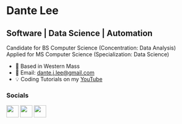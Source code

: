 # Dante Lee
## Software | Data Science | Automation
Candidate for BS Computer Science (Concentration: Data Analysis)\
Applied for MS Computer Science (Specialization: Data Science)

* :round_pushpin: Based in Western Mass
* :email: Email: dante.j.lee@gmail.com
* :bulb: Coding Tutorials on my [YouTube](https://www.youtube.com/channel/UCbg7ATaRrLZOsHQOA_RSD2A)

### Socials
<p align="left"> <a href="https://www.github.com/dante0527" target="_blank" rel="noreferrer"><img src="https://raw.githubusercontent.com/danielcranney/readme-generator/main/public/icons/socials/github.svg" width="32" height="32" /></a> <a href="https://www.linkedin.com/in/dantejlee" target="_blank" rel="noreferrer"><img src="https://raw.githubusercontent.com/danielcranney/readme-generator/main/public/icons/socials/linkedin.svg" width="32" height="32" /></a> <a href="https://www.youtube.com/channel/UCbg7ATaRrLZOsHQOA_RSD2A" target="_blank" rel="noreferrer"><img src="https://raw.githubusercontent.com/danielcranney/readme-generator/main/public/icons/socials/youtube.svg" width="32" height="32" /></a></p>
